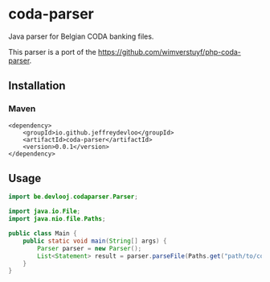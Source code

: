 # coda-parser
Java parser for Belgian CODA banking files.

This parser is a port of the https://github.com/wimverstuyf/php-coda-parser.

## Installation
### Maven
```
<dependency>
    <groupId>io.github.jeffreydevloo</groupId>
    <artifactId>coda-parser</artifactId>
    <version>0.0.1</version>
</dependency>
```

## Usage

```java
import be.devlooj.codaparser.Parser;

import java.io.File;
import java.nio.file.Paths;

public class Main {
    public static void main(String[] args) {
        Parser parser = new Parser();
        List<Statement> result = parser.parseFile(Paths.get("path/to/coda-file.txt").toFile());
    }
}
```
